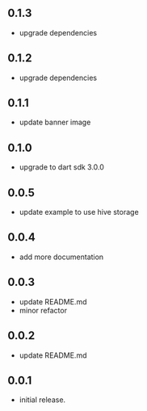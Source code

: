 ## 0.1.3
* upgrade dependencies

## 0.1.2
* upgrade dependencies

## 0.1.1
* update banner image

## 0.1.0
* upgrade to dart sdk 3.0.0

## 0.0.5
* update example to use hive storage

## 0.0.4
* add more documentation

## 0.0.3
* update README.md
* minor refactor

## 0.0.2
* update README.md

## 0.0.1
* initial release.
